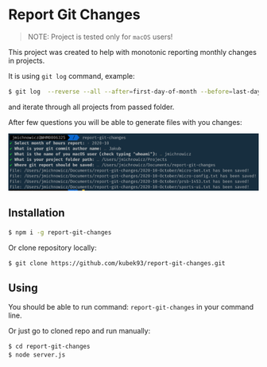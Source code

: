 # Report Git Changes

> NOTE: Project is tested only for `macOS` users!

This project was created to help with monotonic reporting monthly changes in projects.

It is using `git log` command, example:

```bash
$ git log  --reverse --all --after=first-day-of-month --before=last-day-of-month --author="author-of-git-commits" -p
```

and iterate through all projects from passed folder.

After few questions you will be able to generate files with you changes:

![Example of project](https://raw.githubusercontent.com/kubek93/report-git-changes/assets/images/example.png)

## Installation

```bash
$ npm i -g report-git-changes
```

Or clone repository locally:

```bash
$ git clone https://github.com/kubek93/report-git-changes.git
```

## Using

You should be able to run command: `report-git-changes` in your command line.

Or just go to cloned repo and run manually:

```bash
$ cd report-git-changes
$ node server.js
```
